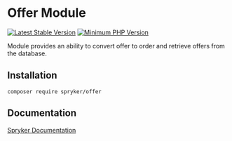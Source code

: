 # Offer Module
[![Latest Stable Version](https://poser.pugx.org/spryker/offer/v/stable.svg)](https://packagist.org/packages/spryker/offer)
[![Minimum PHP Version](https://img.shields.io/badge/php-%3E%3D%208.0-8892BF.svg)](https://php.net/)

Module provides an ability to convert offer to order and retrieve offers from the database.

## Installation

```
composer require spryker/offer
```

## Documentation

[Spryker Documentation](https://docs.spryker.com)
